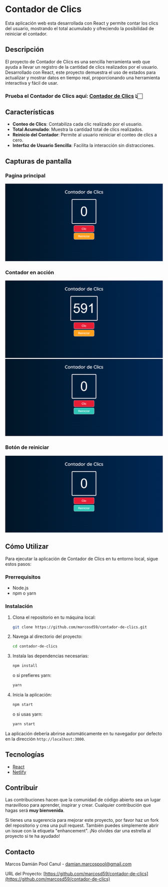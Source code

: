 # Contador de Clics

Esta aplicación web esta desarrollada con React y permite contar los clics del usuario, mostrando el total acumulado y ofreciendo la posibilidad de reiniciar el contador.

## Descripción

El proyecto de Contador de Clics es una sencilla herramienta web que ayuda a llevar un registro de la cantidad de clics realizados por el usuario. Desarrollado con React, este proyecto demuestra el uso de estados para actualizar y mostrar datos en tiempo real, proporcionando una herramienta interactiva y fácil de usar.

### Prueba el Contador de Clics aquí: [Contador de Clics](https://marcosd59-contador-de-clics.netlify.app/) 👆🏻

## Características

- **Conteo de Clics**: Contabiliza cada clic realizado por el usuario.
- **Total Acumulado**: Muestra la cantidad total de clics realizados.
- **Reinicio del Contador**: Permite al usuario reiniciar el conteo de clics a cero.
- **Interfaz de Usuario Sencilla**: Facilita la interacción sin distracciones.

## Capturas de pantalla

### Pagina principal

![Pagina principla](./src/img/screenshots/Captura%20de%20pantalla%201.png)

### Contador en acción

![3 digitos](./src/img/screenshots/Captura%20de%20pantalla%202.png)
![6 digitos](./src/img/screenshots/Captura%20de%20pantalla%203.png)

### Botón de reiniciar

![Boton de reiniciar](./src/img/screenshots/Captura%20de%20pantalla%204.png)

## Cómo Utilizar

Para ejecutar la aplicación de Contador de Clics en tu entorno local, sigue estos pasos:

### Prerrequisitos

- Node.js
- npm o yarn

### Instalación

1. Clona el repositorio en tu máquina local:

   ```sh
   git clone https://github.com/marcosd59/contador-de-clics.git
   ```

2. Navega al directorio del proyecto:

   ```sh
   cd contador-de-clics
   ```

3. Instala las dependencias necesarias:

   ```sh
   npm install
   ```

   o si prefieres yarn:

   ```sh
   yarn
   ```

4. Inicia la aplicación:

   ```sh
   npm start
   ```

   o si usas yarn:

   ```sh
   yarn start
   ```

La aplicación debería abrirse automáticamente en tu navegador por defecto en la dirección `http://localhost:3000`.

## Tecnologías

- [React](https://reactjs.org/)
- [Netlify](https://www.netlify.com/)

## Contribuir

Las contribuciones hacen que la comunidad de código abierto sea un lugar maravilloso para aprender, inspirar y crear. Cualquier contribución que hagas será **muy bienvenida**.

Si tienes una sugerencia para mejorar este proyecto, por favor haz un fork del repositorio y crea una pull request. También puedes simplemente abrir un issue con la etiqueta "enhancement".
¡No olvides dar una estrella al proyecto si te ha ayudado!

## Contacto

Marcos Damián Pool Canul - damian.marcospool@gmail.com

URL del Proyecto: [https://github.com/marcosd59/contador-de-clics](https://github.com/marcosd59/contador-de-clics)
